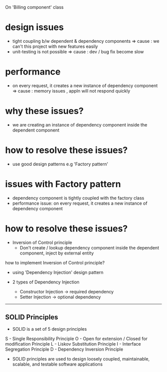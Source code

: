 

On 'Billing component' class

design issues
============================

- tight coupling b/w dependent & dependency components
    => cause : we can't this project with new features easily
- unit-testing is not possible
    => cause : dev / bug fix become slow

performance 
============================

- on every request, it creates a new instance of dependency component
    => cause : memory issues , appln will not respond quickly


why these issues?
============================

- we are creating an instance of dependency component inside the dependent component


how to resolve these issues?
============================

- use good design patterns
    e.g 'Factory pattern'


issues with Factory pattern
============================

- dependency component is tightly coupled with the factory class
- performance issue: on every request, it creates a new instance of dependency component


how to resolve these issues?
============================

- Inversion of Control principle
  - Don't create / lookup dependency component inside the dependent component,
    inject by external entity 

how to implement Inversion of Control principle?

- using 'Dependency Injection' design pattern

- 2 types of Dependency Injection
    - Constructor Injection -> required dependency
    - Setter Injection -> optional dependency
  

------------------------
SOLID Principles
------------------------

- SOLID is a set of 5 design principles

S - Single Responsibility Principle
O - Open for extension / Closed for modification Principle
L - Liskov Substitution Principle
I - Interface Segregation Principle
D - Dependency Inversion Principle

- SOLID principles are used to design loosely coupled, maintainable, scalable, and testable software applications

